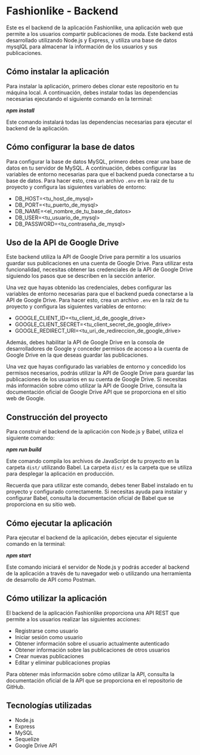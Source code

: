 # Fashionlike - Backend

Este es el backend de la aplicación Fashionlike, una aplicación web que permite a los usuarios compartir publicaciones de moda. Este backend está desarrollado utilizando Node.js y Express, y utiliza una base de datos mysqlQL para almacenar la información de los usuarios y sus publicaciones.

## Cómo instalar la aplicación

Para instalar la aplicación, primero debes clonar este repositorio en tu máquina local. A continuación, debes instalar todas las dependencias necesarias ejecutando el siguiente comando en la terminal:

***npm install***

Este comando instalará todas las dependencias necesarias para ejecutar el backend de la aplicación.

## Cómo configurar la base de datos

Para configurar la base de datos MySQL, primero debes crear una base de datos en tu servidor de MySQL. A continuación, debes configurar las variables de entorno necesarias para que el backend pueda conectarse a tu base de datos. Para hacer esto, crea un archivo `.env` en la raíz de tu proyecto y configura las siguientes variables de entorno:

 - DB_HOST=<tu_host_de_mysql>
 - DB_PORT=<tu_puerto_de_mysql>
 - DB_NAME=<el_nombre_de_tu_base_de_datos>
 - DB_USER=<tu_usuario_de_mysql>
 - DB_PASSWORD=<tu_contraseña_de_mysql>

## Uso de la API de Google Drive

Este backend utiliza la API de Google Drive para permitir a los usuarios guardar sus publicaciones en una cuenta de Google Drive. Para utilizar esta funcionalidad, necesitas obtener las credenciales de la API de Google Drive siguiendo los pasos que se describen en la sección anterior.

Una vez que hayas obtenido las credenciales, debes configurar las variables de entorno necesarias para que el backend pueda conectarse a la API de Google Drive. Para hacer esto, crea un archivo `.env` en la raíz de tu proyecto y configura las siguientes variables de entorno:

 - GOOGLE_CLIENT_ID=<tu_client_id_de_google_drive>
 - GOOGLE_CLIENT_SECRET=<tu_client_secret_de_google_drive>
 - GOOGLE_REDIRECT_URI=<tu_uri_de_redireccion_de_google_drive>

Además, debes habilitar la API de Google Drive en la consola de desarrolladores de Google y conceder permisos de acceso a la cuenta de Google Drive en la que deseas guardar las publicaciones.

Una vez que hayas configurado las variables de entorno y concedido los permisos necesarios, podrás utilizar la API de Google Drive para guardar las publicaciones de los usuarios en su cuenta de Google Drive. Si necesitas más información sobre cómo utilizar la API de Google Drive, consulta la documentación oficial de Google Drive API que se proporciona en el sitio web de Google.

## Construcción del proyecto

Para construir el backend de la aplicación con Node.js y Babel, utiliza el siguiente comando:

***npm run build***

Este comando compila los archivos de JavaScript de tu proyecto en la carpeta `dist/` utilizando Babel. La carpeta `dist/` es la carpeta que se utiliza para desplegar la aplicación en producción.

Recuerda que para utilizar este comando, debes tener Babel instalado en tu proyecto y configurado correctamente. Si necesitas ayuda para instalar y configurar Babel, consulta la documentación oficial de Babel que se proporciona en su sitio web.


## Cómo ejecutar la aplicación

Para ejecutar el backend de la aplicación, debes ejecutar el siguiente comando en la terminal:

***npm start***


Este comando iniciará el servidor de Node.js y podrás acceder al backend de la aplicación a través de tu navegador web o utilizando una herramienta de desarrollo de API como Postman.

## Cómo utilizar la aplicación

El backend de la aplicación Fashionlike proporciona una API REST que permite a los usuarios realizar las siguientes acciones:

- Registrarse como usuario
- Iniciar sesión como usuario
- Obtener información sobre el usuario actualmente autenticado
- Obtener información sobre las publicaciones de otros usuarios
- Crear nuevas publicaciones
- Editar y eliminar publicaciones propias

Para obtener más información sobre cómo utilizar la API, consulta la documentación oficial de la API que se proporciona en el repositorio de GitHub.

## Tecnologías utilizadas

- Node.js
- Express
- MySQL
- Sequelize
- Google Drive API
